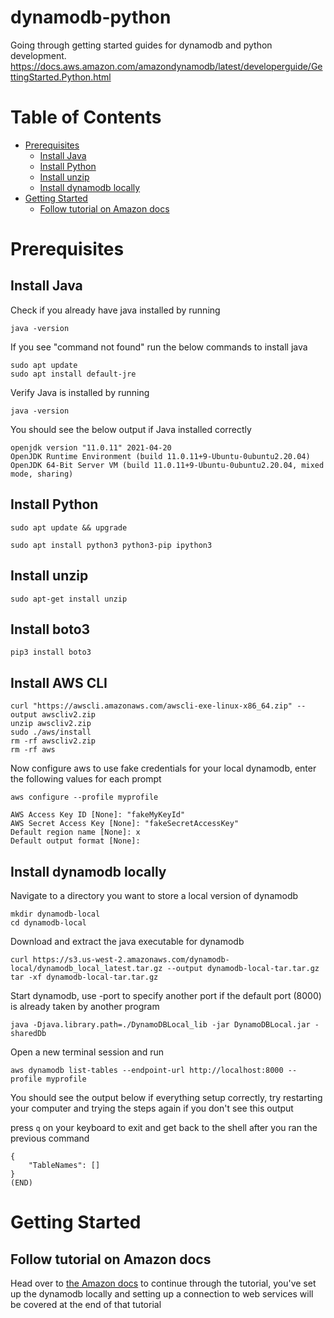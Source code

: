 # dynamodb-python
Going through getting started guides for dynamodb and python development. https://docs.aws.amazon.com/amazondynamodb/latest/developerguide/GettingStarted.Python.html

# Table of Contents

- [Prerequisites](#prerequisites)
    - [Install Java](#install-java)
    - [Install Python](#install-python)
    - [Install unzip](#install-unzip)
    - [Install dynamodb locally](#install-dynamodb-locally)
- [Getting Started](#getting-started)
    - [Follow tutorial on Amazon docs](#follow-tutorial-on-amazon-docs)

# Prerequisites
## Install Java
Check if you already have java installed by running
```
java -version
```

If you see "command not found" run the below commands to install java
```
sudo apt update
sudo apt install default-jre
```

Verify Java is installed by running
```
java -version
```

You should see the below output if Java installed correctly 
```
openjdk version "11.0.11" 2021-04-20
OpenJDK Runtime Environment (build 11.0.11+9-Ubuntu-0ubuntu2.20.04)
OpenJDK 64-Bit Server VM (build 11.0.11+9-Ubuntu-0ubuntu2.20.04, mixed mode, sharing)
```

## Install Python
```
sudo apt update && upgrade
```
```
sudo apt install python3 python3-pip ipython3
```

## Install unzip
```
sudo apt-get install unzip
```

## Install boto3
```
pip3 install boto3
```

## Install AWS CLI
```
curl "https://awscli.amazonaws.com/awscli-exe-linux-x86_64.zip" --output awscliv2.zip
unzip awscliv2.zip
sudo ./aws/install
rm -rf awscliv2.zip
rm -rf aws
```

Now configure aws to use fake credentials for your local dynamodb, enter the following values for each prompt
```
aws configure --profile myprofile
```
```
AWS Access Key ID [None]: "fakeMyKeyId"
AWS Secret Access Key [None]: "fakeSecretAccessKey"
Default region name [None]: x
Default output format [None]:
```

## Install dynamodb locally
Navigate to a directory you want to store a local version of dynamodb
```
mkdir dynamodb-local
cd dynamodb-local
```

Download and extract the java executable for dynamodb
```
curl https://s3.us-west-2.amazonaws.com/dynamodb-local/dynamodb_local_latest.tar.gz --output dynamodb-local-tar.tar.gz
tar -xf dynamodb-local-tar.tar.gz
```

Start dynamodb, use -port to specify another port if the default port (8000) is already taken by another program
```
java -Djava.library.path=./DynamoDBLocal_lib -jar DynamoDBLocal.jar -sharedDb
```

Open a new terminal session and run
```
aws dynamodb list-tables --endpoint-url http://localhost:8000 --profile myprofile
```

You should see the output below if everything setup correctly, try restarting your computer and trying the steps again if you don't see this output

press `q` on your keyboard to exit and get back to the shell after you ran the previous command
```
{
    "TableNames": []
}
(END)
```


# Getting Started

## Follow tutorial on Amazon docs
Head over to [the Amazon docs](https://docs.aws.amazon.com/amazondynamodb/latest/developerguide/GettingStarted.Python.01.html) to continue through the tutorial, you've set up the dynamodb locally and setting up a connection to web services will be covered at the end of that tutorial

